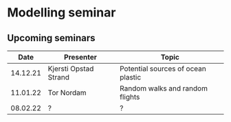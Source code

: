 # Modelling seminar

## Upcoming seminars

| Date | Presenter | Topic |
|------|-----------|-------|
| 14.12.21 | Kjersti Opstad Strand | Potential sources of ocean plastic |
| 11.01.22 | Tor Nordam | Random walks and random flights |
| 08.02.22 | ? | ? |
